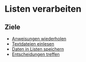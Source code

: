 
# Listen verarbeiten

## Ziele

- [Anweisungen wiederholen](./for.md)
- [Textdateien einlesen](./datei_lesen.md)
- [Daten in Listen speichern](./listen.md)
- [Entscheidungen treffen](./if.md)

 

